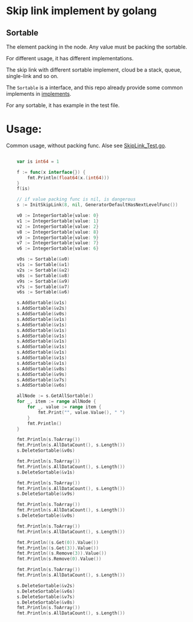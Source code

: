 # Skip link implement by golang

## Sortable

The element packing in the node. Any value must be packing the sortable.

For different usage, it has different implementations.

The skip link with different sortable implement, cloud be a stack, queue, single-link and so on.

The `Sortable` is a interface, and this repo already provide some common implements in [implements](./implements).

For any sortable, it has example in the test file.

# Usage:

Common usage, without packing func. Alse see [SkipLink_Test.go](./SkipLink_test.g).

```go

	var is int64 = 1

	f := func(x interface{}) {
		fmt.Println(float64(x.(int64)))
	}
	f(is)

	// if value packing func is nil, is dangerous
	s := InitSkipLink(8, nil, GeneratorDefaultHasNextLevelFunc())

	v0 := IntegerSortable{value: 0}
	v1 := IntegerSortable{value: 1}
	v2 := IntegerSortable{value: 2}
	v8 := IntegerSortable{value: 8}
	v9 := IntegerSortable{value: 9}
	v7 := IntegerSortable{value: 7}
	v6 := IntegerSortable{value: 6}

	v0s := Sortable(&v0)
	v1s := Sortable(&v1)
	v2s := Sortable(&v2)
	v8s := Sortable(&v8)
	v9s := Sortable(&v9)
	v7s := Sortable(&v7)
	v6s := Sortable(&v6)

	s.AddSortable(&v1s)
	s.AddSortable(&v2s)
	s.AddSortable(&v0s)
	s.AddSortable(&v1s)
	s.AddSortable(&v1s)
	s.AddSortable(&v1s)
	s.AddSortable(&v1s)
	s.AddSortable(&v1s)
	s.AddSortable(&v1s)
	s.AddSortable(&v1s)
	s.AddSortable(&v1s)
	s.AddSortable(&v1s)
	s.AddSortable(&v8s)
	s.AddSortable(&v9s)
	s.AddSortable(&v7s)
	s.AddSortable(&v6s)

	allNode := s.GetAllSortable()
	for _, item := range allNode {
		for _, value := range item {
			fmt.Print("", value.Value(), " ")
		}
		fmt.Println()
	}

	fmt.Println(s.ToArray())
	fmt.Println(s.AllDataCount(), s.Length())
	s.DeleteSortable(&v0s)

	fmt.Println(s.ToArray())
	fmt.Println(s.AllDataCount(), s.Length())
	s.DeleteSortable(&v1s)

	fmt.Println(s.ToArray())
	fmt.Println(s.AllDataCount(), s.Length())
	s.DeleteSortable(&v9s)

	fmt.Println(s.ToArray())
	fmt.Println(s.AllDataCount(), s.Length())
	s.DeleteSortable(&v0s)

	fmt.Println(s.ToArray())
	fmt.Println(s.AllDataCount(), s.Length())

	fmt.Println((s.Get(0)).Value())
	fmt.Println((s.Get(3)).Value())
	fmt.Println((s.Remove(3)).Value())
	fmt.Println(s.Remove(0).Value())

	fmt.Println(s.ToArray())
	fmt.Println(s.AllDataCount(), s.Length())

	s.DeleteSortable(&v2s)
	s.DeleteSortable(&v6s)
	s.DeleteSortable(&v7s)
	s.DeleteSortable(&v8s)
	fmt.Println(s.ToArray())
	fmt.Println(s.AllDataCount(), s.Length())
```